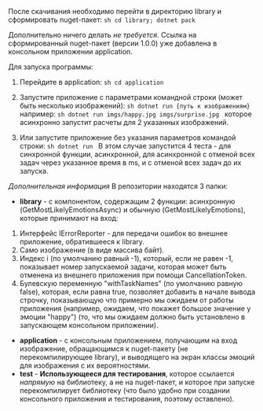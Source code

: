 После скачивания необходимо перейти в директорию library и сформировать nuget-пакет:
        ```sh
        cd library; dotnet pack
        ```

Дополнительно ничего делать *не требуется*. Ссылка на сформированный nuget-пакет (версии 1.0.0) уже добавлена в консольном приложении application.

Для запуска программы:
1. Перейдите в application:
        ```sh
        cd application
        ```
2. Запустите приложение с параметрами командной строки (может быть несколько изображений):
        ```sh
        dotnet run {путь к изображениям}
        ```
     например:
        ```sh
        dotnet run imgs/happy.jpg imgs/surprise.jpg
        ```
     которое асинхронно запустит расчеты для 2 указанных изображений.

3. Или запустите приложение без указания параметров командой строки:
        ```sh
        dotnet run
        ```
В этом случае запустится 4 теста - для синхронной функции, асинхронной, для асинхронной с отменой всех задач через указанное время в ms, и с отменой всех задач до их запуска.


*Дополнительная информация*
В репозитории находятся 3 папки:
* **library** - с компонентом, содержащим 2 функции: асинхронную (GetMostLikelyEmotionsAsync) и обычную (GetMostLikelyEmotions), которые принимают на вход:
1. Интерфейс IErrorReporter - для передачи ошибок во внешнее приложение, обратившееся к library.
2. Само изображение (в виде массива байт).
3. Индекс i (по умолчанию равный -1), который, если не равен -1, показывает номер запускаемой задачи, которая может быть отменена из внешнего приложения при помощи CancellationToken.
4. Булевскую переменную "withTaskNames" (по умолчанию равную false), которая, если равна true, позволяет добавить в начале вывода строчку, показывающую что примерно мы ожидаем от работы приложения (например, ожидаем, что покажет большое значение у эмоции "happy") (то, что мы ожидаем должно быть установлено в запускающем консольном приложении).

* **application** - с консольным приложением, получающим на вход изображение, обращающимся к nuget-пакету (не перекомпилирующее library), и выводящего на экран классы эмоций для изображения с их вероятностями.
* **test** - **Использующееся для тестирования**, которое ссылается *напрямую* на библиотеку, а не на nuget-пакет, и которое при запуске перекомпилирует библиотеку (что было удобно при создании консольного приложения и тестирования, поэтому оставлено).
